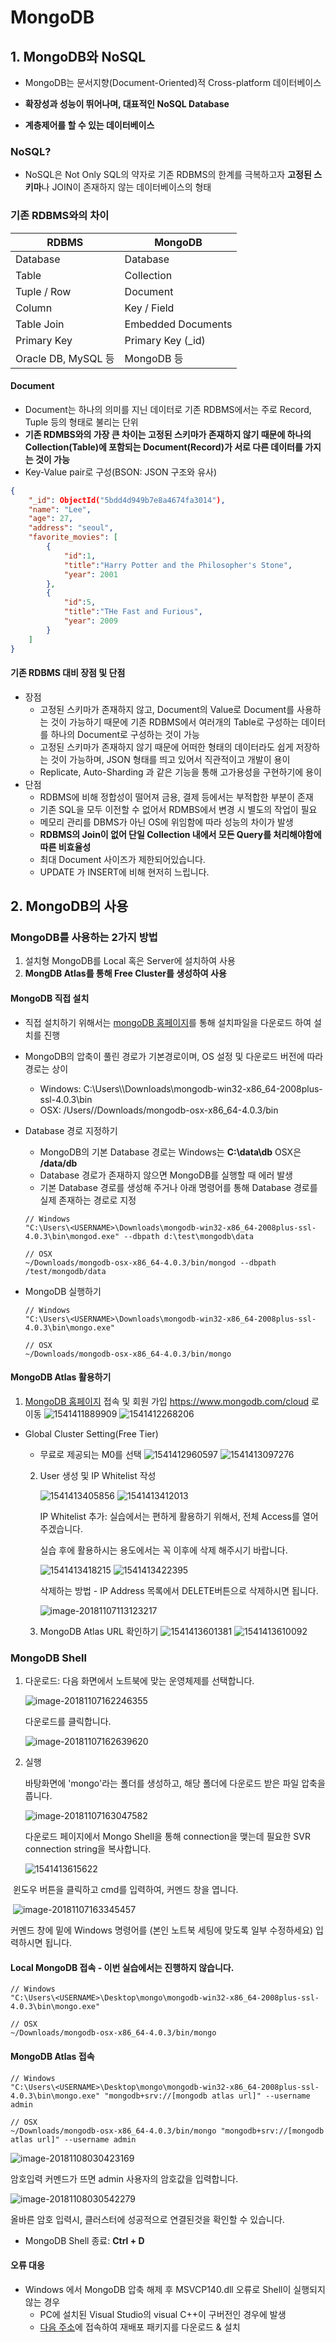 # MongoDB

## 1. MongoDB와 NoSQL

- MongoDB는 문서지향(Document-Oriented)적 Cross-platform 데이터베이스

- **확장성과 성능이 뛰어나며, 대표적인 NoSQL Database**

- **계층제어를 할 수 있는 데이터베이스**


### NoSQL?

- NoSQL은 Not Only SQL의 약자로 기존 RDBMS의 한계를 극복하고자 **고정된 스키마**나 JOIN이 존재하지 않는 데이터베이스의 형태

### 기존 RDBMS와의 차이

| **RDBMS**           | **MongoDB**        |
| ------------------- | ------------------ |
| Database            | Database           |
| Table               | Collection         |
| Tuple / Row         | Document           |
| Column              | Key / Field        |
| Table Join          | Embedded Documents |
| Primary Key         | Primary Key (_id)  |
| Oracle DB, MySQL 등 | MongoDB 등         |

#### Document

- Document는 하나의 의미를 지닌 데이터로 기존 RDBMS에서는 주로 Record, Tuple 등의 형태로 불리는 단위
- **기존 RDMBS와의 가장 큰 차이는 고정된 스키마가 존재하지 않기 때문에 하나의 Collection(Table)에 포함되는 Document(Record)가 서로 다른 데이터를 가지는 것이 가능**
- Key-Value pair로 구성(BSON: JSON 구조와 유사)

```json
{
    "_id": ObjectId("5bdd4d949b7e8a4674fa3014"),
	"name": "Lee",
	"age": 27,
	"address": "seoul",
    "favorite_movies": [
        {
            "id":1,
            "title":"Harry Potter and the Philosopher's Stone",
            "year": 2001
        },
        {
            "id":5,
            "title":"THe Fast and Furious",
            "year": 2009
        }
    ]
}
```

#### 기존 RDBMS 대비 장점 및 단점

- 장점
  - 고정된 스키마가 존재하지 않고, Document의 Value로 Document를 사용하는 것이 가능하기 때문에 기존 RDBMS에서 여러개의 Table로 구성하는 데이터를 하나의 Document로 구성하는 것이 가능
  - 고정된 스키마가 존재하지 않기 때문에 어떠한 형태의 데이터라도 쉽게 저장하는 것이 가능하며, JSON 형태를 띄고 있어서 직관적이고 개발이 용이
  - Replicate, Auto-Sharding 과 같은 기능을 통해 고가용성을 구현하기에 용이
- 단점
  - RDBMS에 비해 정합성이 떨어져 금용, 결제 등에서는 부적합한 부분이 존재
  - 기존 SQL을 모두 이전할 수 없어서 RDMBS에서 변경 시 별도의 작업이 필요
  - 메모리 관리를 DBMS가 아닌 OS에 위임함에 따라 성능의 차이가 발생
  - **RDBMS의 Join이 없어 단일 Collection 내에서 모든 Query를 처리해야함에 따른 비효율성**
  - 최대 Document 사이즈가 제한되어있습니다.
  - UPDATE 가 INSERT에 비해 현저히 느립니다.



## 2. MongoDB의 사용

### MongoDB를 사용하는 2가지 방법

1. 설치형 MongoDB를 Local 혹은 Server에 설치하여 사용
2. **MongDB Atlas를 통해 Free Cluster를 생성하여 사용**

#### MongoDB 직접 설치

- 직접 설치하기 위해서는 [mongoDB 홈페이지](https://www.mongodb.com/download-center?jmp=homepage#community)를 통해 설치파일을 다운로드 하여 설치를 진행

- MongoDB의 압축이 풀린 경로가 기본경로이며, OS 설정 및 다운로드 버전에 따라 경로는 상이

  - Windows: C:\Users\\*<USERNAME>*\Downloads\mongodb-win32-x86_64-2008plus-ssl-4.0.3\bin
  - OSX: /Users/*<USERNAME>*/Downloads/mongodb-osx-x86_64-4.0.3/bin

- Database 경로 지정하기

  - MongoDB의 기본 Database 경로는 Windows는 **C:\data\db** OSX은 **/data/db**
  - Database 경로가 존재하지 않으면 MongoDB를 실행할 때 에러 발생
  - 기본 Database 경로를 생성해 주거나 아래 명령어를 통해 Database 경로를 실제 존재하는 경로로 지정

  ```SHELL
  // Windows
  "C:\Users\<USERNAME>\Downloads\mongodb-win32-x86_64-2008plus-ssl-4.0.3\bin\mongod.exe" --dbpath d:\test\mongodb\data
  
  // OSX
  ~/Downloads/mongodb-osx-x86_64-4.0.3/bin/mongod --dbpath /test/mongodb/data
  ```

- MongoDB 실행하기

  ```shell
  // Windows
  "C:\Users\<USERNAME>\Downloads\mongodb-win32-x86_64-2008plus-ssl-4.0.3\bin\mongo.exe"
  
  // OSX
  ~/Downloads/mongodb-osx-x86_64-4.0.3/bin/mongo
  ```

#### MongoDB Atlas 활용하기

1. [MongoDB 홈페이지](https://www.mongodb.com/cloud) 접속 및 회원 가입
   https://www.mongodb.com/cloud 로 이동
   ![1541411889909](../misc/resource/1541411889909.png)
   ![1541412268206](../misc/resource/1541412268206.png)

- Global Cluster Setting(Free Tier)

  - 무료로 제공되는 M0를 선택 
    ![1541412960597](../misc/resource/1541412960597.png)
    ![1541413097276](../misc/resource/1541413097276.png)



  2. User 생성 및 IP Whitelist 작성

     ![1541413405856](../misc/resource/1541413405856.png)
     ![1541413412013](../misc/resource/1541413412013.png)





     IP Whitelist 추가: 실습에서는 편하게 활용하기 위해서, 전체 Access를 열어주겠습니다.
    
     실습 후에 활용하시는 용도에서는 꼭 이후에 삭제 해주시기 바랍니다.
    
     ![1541413418215](../misc/resource/1541413418215.png)
     ![1541413422395](../misc/resource/1541413422395.png)



     삭제하는 방법 - IP Address 목록에서 DELETE버튼으로 삭제하시면 됩니다.
    
     ![image-20181107113123217](../misc/resource/image-20181107113123217.png)



  3. MongoDB Atlas URL 확인하기
     ![1541413601381](../misc/resource/1541413601381.png)
     ![1541413610092](../misc/resource/1541413610092.png)


### MongoDB Shell

1. 다운로드: 다음 화면에서 노트북에 맞는 운영체제를 선택합니다.

   ![image-20181107162246355](../misc/resource/image-20181107162246355.png)



   다운로드를 클릭합니다.

   ![image-20181107162639620](../misc/resource/image-20181107162639620.png)

2. 실행

   바탕화면에 'mongo'라는 폴더를 생성하고, 해당 폴더에 다운로드 받은 파일 압축을 풉니다.

   ![image-20181107163047582](../misc/resource/image-20181107163047582.png)



   다운로드 페이지에서 Mongo Shell을 통해 connection을 맺는데 필요한 SVR connection string을 복사합니다.

   ![1541413615622](../misc/resource/1541413615622.png)



​	윈도우 버튼을 클릭하고 cmd를 입력하여, 커멘드 창을 엽니다.

​	![image-20181107163345457](../misc/resource/image-20181107163345457.png)

커멘드 창에 밑에 Windows 명령어를 (본인 노트북 세팅에 맞도록 일부 수정하세요) 입력하시면 됩니다.

#### Local MongoDB 접속 - 이번 실습에서는 진행하지 않습니다.

```shell
// Windows
"C:\Users\<USERNAME>\Desktop\mongo\mongodb-win32-x86_64-2008plus-ssl-4.0.3\bin\mongo.exe"

// OSX
~/Downloads/mongodb-osx-x86_64-4.0.3/bin/mongo
```

#### MongoDB Atlas 접속

```shell
// Windows
"C:\Users\<USERNAME>\Desktop\mongo\mongodb-win32-x86_64-2008plus-ssl-4.0.3\bin\mongo.exe" "mongodb+srv://[mongodb atlas url]" --username admin

// OSX
~/Downloads/mongodb-osx-x86_64-4.0.3/bin/mongo "mongodb+srv://[mongodb atlas url]" --username admin
```



![image-20181108030423169](../misc/resource/image-20181108030423169.png)

암호입력 커멘드가 뜨면 admin 사용자의 암호값을 입력합니다.

![image-20181108030542279](../misc/resource/image-20181108030542279.png)

올바른 암호 입력시, 클러스터에 성공적으로 연결된것을 확인할 수 있습니다.

- MongoDB Shell 종료: **Ctrl + D**

#### 오류 대응

- Windows 에서 MongoDB 압축 해제 후 MSVCP140.dll 오류로 Shell이 실행되지 않는 경우
  - PC에 설치된 Visual Studio의 visual C++이 구버전인 경우에 발생
  - [다음 주소](https://www.microsoft.com/ko-kr/download/confirmation.aspx?id=48145)에 접속하여 재배포 패키지를 다운로드 & 설치

